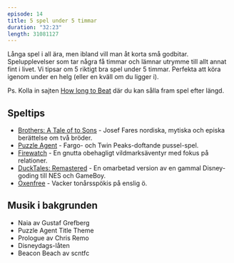 ```yaml
---
episode: 14
title: 5 spel under 5 timmar
duration: "32:23"
length: 31081127
---
```


Långa spel i all ära, men ibland vill man åt korta små godbitar. Spelupplevelser som tar några få timmar och lämnar utrymme till allt annat fint i livet. Vi tipsar om 5 riktigt bra spel under 5 timmar. Perfekta att köra igenom under en helg (eller en kväll om du ligger i).

Ps. Kolla in sajten [How long to Beat][1] där du kan sålla fram spel efter längd.

## Speltips

* [Brothers: A Tale of to Sons][2] - Josef Fares nordiska, mytiska och episka berättelse om två bröder.
* [Puzzle Agent][3] - Fargo- och Twin Peaks-doftande pussel-spel.
* [Firewatch][4] - En gnutta obehagligt vildmarksäventyr med fokus på relationer.
* [DuckTales: Remastered][5] - En omarbetad version av en gammal Disney-goding till NES och GameBoy.
* [Oxenfree][6] - Vacker tonårsspökis på enslig ö.

## Musik i bakgrunden

* Naia av Gustaf Grefberg
* Puzzle Agent Title Theme
* Prologue av Chris Remo
* Disneydags-låten
* Beacon Beach av scntfc

[1]: https://howlongtobeat.com/
[2]: https://www.hazelight.se/games/brothers/
[3]: https://telltale.com/series/puzzle-agent/
[4]: http://www.firewatchgame.com/
[5]: http://www.capcom-unity.com/ducktales
[6]: http://nightschoolstudio.com/oxenfree/
